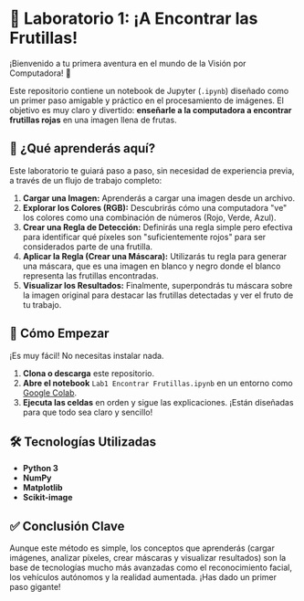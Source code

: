 # 🍓 Laboratorio 1: ¡A Encontrar las Frutillas!

¡Bienvenido a tu primera aventura en el mundo de la Visión por Computadora! 🚀

Este repositorio contiene un notebook de Jupyter (`.ipynb`) diseñado como un primer paso amigable y práctico en el procesamiento de imágenes. El objetivo es muy claro y divertido: **enseñarle a la computadora a encontrar frutillas rojas** en una imagen llena de frutas.

## 🧠 ¿Qué aprenderás aquí?

Este laboratorio te guiará paso a paso, sin necesidad de experiencia previa, a través de un flujo de trabajo completo:

1.  **Cargar una Imagen:** Aprenderás a cargar una imagen desde un archivo.
2.  **Explorar los Colores (RGB):** Descubrirás cómo una computadora "ve" los colores como una combinación de números (Rojo, Verde, Azul).
3.  **Crear una Regla de Detección:** Definirás una regla simple pero efectiva para identificar qué píxeles son "suficientemente rojos" para ser considerados parte de una frutilla.
4.  **Aplicar la Regla (Crear una Máscara):** Utilizarás tu regla para generar una máscara, que es una imagen en blanco y negro donde el blanco representa las frutillas encontradas.
5.  **Visualizar los Resultados:** Finalmente, superpondrás tu máscara sobre la imagen original para destacar las frutillas detectadas y ver el fruto de tu trabajo.

## 🚀 Cómo Empezar

¡Es muy fácil! No necesitas instalar nada.

1.  **Clona o descarga** este repositorio.
2.  **Abre el notebook** `Lab1 Encontrar Frutillas.ipynb` en un entorno como [Google Colab](https://colab.research.google.com/).
3.  **Ejecuta las celdas** en orden y sigue las explicaciones. ¡Están diseñadas para que todo sea claro y sencillo!

## 🛠️ Tecnologías Utilizadas

* **Python 3**
* **NumPy**
* **Matplotlib**
* **Scikit-image**

## ✅ Conclusión Clave

Aunque este método es simple, los conceptos que aprenderás (cargar imágenes, analizar píxeles, crear máscaras y visualizar resultados) son la base de tecnologías mucho más avanzadas como el reconocimiento facial, los vehículos autónomos y la realidad aumentada. ¡Has dado un primer paso gigante!